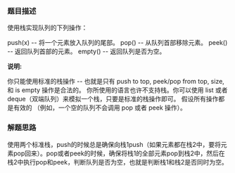 ### 题目描述

使用栈实现队列的下列操作：

push(x) -- 将一个元素放入队列的尾部。
pop() -- 从队列首部移除元素。
peek() -- 返回队列首部的元素。
empty() -- 返回队列是否为空。

**说明:**

你只能使用标准的栈操作 -- 也就是只有 push to top, peek/pop from top, size, 和 is empty 操作是合法的。
你所使用的语言也许不支持栈。你可以使用 list 或者 deque（双端队列）来模拟一个栈，只要是标准的栈操作即可。
假设所有操作都是有效的 （例如，一个空的队列不会调用 pop 或者 peek 操作）。



### 解题思路

使用两个标准栈，push的时候总是确保向栈1push（如果元素都在栈2中，要将元素pop回来）。pop或者peek的时候，确保将栈1的全部元素pop到栈2中，然后在栈2中执行pop和peek，判断队列是否为空，也就是判断栈1和栈2是否同时为空。

